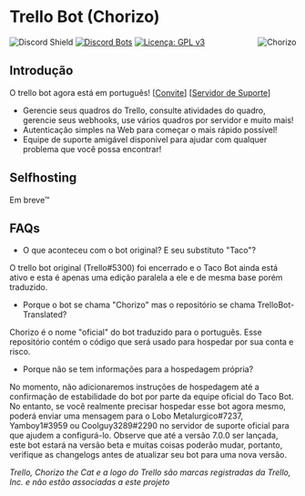 # Trello Bot (Chorizo)

<a href="https://top.gg/bot/631903417471598602">
  <img src="https://top.gg/api/widget/631903417471598602.svg" alt="Chorizo" align="right"/>
</a>

![Discord Shield](https://discordapp.com/api/guilds/617911034555924502/widget.png?style=shield) [![Discord Bots](https://top.gg/api/widget/servers/631903417471598602.svg?rightcolor=7289DA)](https://top.gg/bot/631903417471598602) [![Licença: GPL v3](https://img.shields.io/badge/License-GPLv3-blue.svg)](https://www.gnu.org/licenses/gpl-3.0)

## Introdução


O trello bot agora está em português! [[Convite](https://discordapp.com/oauth2/authorize?client_id=631903417471598602&scope=bot&permissions=1074121792)] [[Servidor de Suporte](https://trellobot.xyz/server)]

- Gerencie seus quadros do Trello, consulte atividades do quadro, gerencie seus webhooks, use vários quadros por servidor e muito mais!
- Autenticação simples na Web para começar o mais rápido possível!
- Equipe de suporte amigável disponível para ajudar com qualquer problema que você possa encontrar!

## Selfhosting
Em breve™


## FAQs
- O que aconteceu com o bot original? E seu substituto "Taco"?

O trello bot original (Trello#5300) foi encerrado e o Taco Bot ainda está ativo e esta é apenas uma edição paralela a ele e de mesma base porém traduzido.

- Porque o bot se chama "Chorizo" mas o repositório se chama TrelloBot-Translated?

Chorizo é o nome "oficial" do bot traduzido para o português. Esse repositório contém o código que será usado para hospedar por sua conta e risco.

- Porque não se tem informações para a hospedagem própria?

No momento, não adicionaremos instruções de hospedagem até a confirmação de estabilidade do bot por parte da equipe oficial do Taco Bot. No entanto, se você realmente precisar hospedar esse bot agora mesmo, poderá enviar uma mensagem para o Lobo Metalurgico#7237, Yamboy1#3959 ou Coolguy3289#2290 no servidor de suporte oficial para que ajudem a configurá-lo. Observe que até a versão 7.0.0 ser lançada, este bot estará na versão beta e muitas coisas poderão mudar, portanto, verifique as changelogs antes de atualizar seu bot para uma nova versão.

*Trello, Chorizo the Cat e a logo do Trello são marcas registradas da Trello, Inc. e não estão associadas a este projeto*
